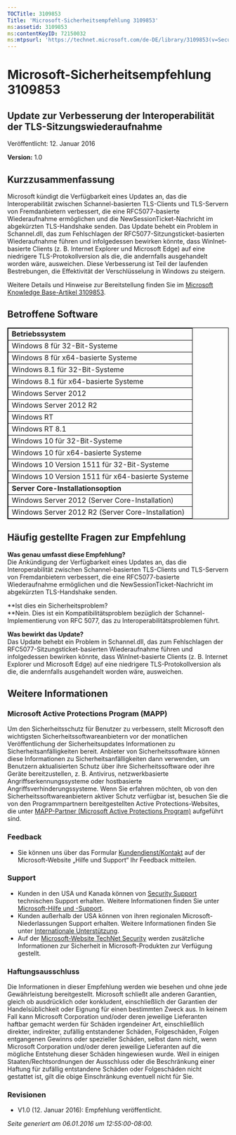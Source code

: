 ```yaml
---
TOCTitle: 3109853
Title: 'Microsoft-Sicherheitsempfehlung 3109853'
ms:assetid: 3109853
ms:contentKeyID: 72150032
ms:mtpsurl: 'https://technet.microsoft.com/de-DE/library/3109853(v=Security.10)'
---
```


Microsoft-Sicherheitsempfehlung 3109853
=======================================

Update zur Verbesserung der Interoperabilität der TLS-Sitzungswiederaufnahme
----------------------------------------------------------------------------

Veröffentlicht: 12. Januar 2016

**Version:** 1.0

Kurzzusammenfassung
-------------------

<span id="sectionToggle0"></span>
Microsoft kündigt die Verfügbarkeit eines Updates an, das die Interoperabilität zwischen Schannel-basierten TLS-Clients und TLS-Servern von Fremdanbietern verbessert, die eine RFC5077-basierte Wiederaufnahme ermöglichen und die NewSessionTicket-Nachricht im abgekürzten TLS-Handshake senden. Das Update behebt ein Problem in Schannel.dll, das zum Fehlschlagen der RFC5077-Sitzungsticket-basierten Wiederaufnahme führen und infolgedessen bewirken könnte, dass WinInet-basierte Clients (z. B. Internet Explorer und Microsoft Edge) auf eine niedrigere TLS-Protokollversion als die, die andernfalls ausgehandelt worden wäre, ausweichen. Diese Verbesserung ist Teil der laufenden Bestrebungen, die Effektivität der Verschlüsselung in Windows zu steigern.

Weitere Details und Hinweise zur Bereitstellung finden Sie im [Microsoft Knowledge Base-Artikel 3109853](http://support.microsoft.com/de-de/kb/3109853).

Betroffene Software
-------------------

<span id="sectionToggle1"></span>
 
<table style="border:1px solid black;">
<colgroup>
<col width="100%" />
</colgroup>
<tbody>
<tr class="odd">
<td style="border:1px solid black;"><strong>Betriebssystem</strong></td>
</tr>
<tr class="even">
<td style="border:1px solid black;">Windows 8 für 32-Bit-Systeme</td>
</tr>
<tr class="odd">
<td style="border:1px solid black;">Windows 8 für x64-basierte Systeme</td>
</tr>
<tr class="even">
<td style="border:1px solid black;">Windows 8.1 für 32-Bit-Systeme</td>
</tr>
<tr class="odd">
<td style="border:1px solid black;">Windows 8.1 für x64-basierte Systeme</td>
</tr>
<tr class="even">
<td style="border:1px solid black;">Windows Server 2012</td>
</tr>
<tr class="odd">
<td style="border:1px solid black;">Windows Server 2012 R2</td>
</tr>
<tr class="even">
<td style="border:1px solid black;">Windows RT</td>
</tr>
<tr class="odd">
<td style="border:1px solid black;">Windows RT 8.1</td>
</tr>
<tr class="even">
<td style="border:1px solid black;">Windows 10 für 32-Bit-Systeme</td>
</tr>
<tr class="odd">
<td style="border:1px solid black;">Windows 10 für x64-basierte Systeme</td>
</tr>
<tr class="even">
<td style="border:1px solid black;">Windows 10 Version 1511 für 32-Bit-Systeme</td>
</tr>
<tr class="odd">
<td style="border:1px solid black;">Windows 10 Version 1511 für x64-basierte Systeme</td>
</tr>
<tr class="even">
<td style="border:1px solid black;"><strong>Server Core-Installationsoption</strong></td>
</tr>
<tr class="odd">
<td style="border:1px solid black;">Windows Server 2012 (Server Core-Installation)</td>
</tr>
<tr class="even">
<td style="border:1px solid black;">Windows Server 2012 R2 (Server Core-Installation)</td>
</tr>
</tbody>
</table>
  
Häufig gestellte Fragen zur Empfehlung  
--------------------------------------
  
<span id="sectionToggle2"></span>
**Was genau umfasst diese Empfehlung?**   
Die Ankündigung der Verfügbarkeit eines Updates an, das die Interoperabilität zwischen Schannel-basierten TLS-Clients und TLS-Servern von Fremdanbietern verbessert, die eine RFC5077-basierte Wiederaufnahme ermöglichen und die NewSessionTicket-Nachricht im abgekürzten TLS-Handshake senden.
  
**Ist dies ein Sicherheitsproblem?  
**Nein. Dies ist ein Kompatibilitätsproblem bezüglich der Schannel-Implementierung von RFC 5077, das zu Interoperabilitätsproblemen führt.
  
**Was bewirkt das Update?**  
Das Update behebt ein Problem in Schannel.dll, das zum Fehlschlagen der RFC5077-Sitzungsticket-basierten Wiederaufnahme führen und infolgedessen bewirken könnte, dass WinInet-basierte Clients (z. B. Internet Explorer und Microsoft Edge) auf eine niedrigere TLS-Protokollversion als die, die andernfalls ausgehandelt worden wäre, ausweichen.
  
Weitere Informationen  
---------------------
  
<span id="sectionToggle3"></span>
### Microsoft Active Protections Program (MAPP)
  
Um den Sicherheitsschutz für Benutzer zu verbessern, stellt Microsoft den wichtigsten Sicherheitssoftwareanbietern vor der monatlichen Veröffentlichung der Sicherheitsupdates Informationen zu Sicherheitsanfälligkeiten bereit. Anbieter von Sicherheitssoftware können diese Informationen zu Sicherheitsanfälligkeiten dann verwenden, um Benutzern aktualisierten Schutz über ihre Sicherheitssoftware oder ihre Geräte bereitzustellen, z. B. Antivirus, netzwerkbasierte Angriffserkennungssysteme oder hostbasierte Angriffsverhinderungssysteme. Wenn Sie erfahren möchten, ob von den Sicherheitssoftwareanbietern aktiver Schutz verfügbar ist, besuchen Sie die von den Programmpartnern bereitgestellten Active Protections-Websites, die unter [MAPP-Partner (Microsoft Active Protections Program)](http://technet.microsoft.com/de-de/security/dn467918) aufgeführt sind.
  
### Feedback
  
-   Sie können uns über das Formular [Kundendienst/Kontakt](http://support.microsoft.com/kb/?scid=sw;en;1257&amp;showpage=1&amp;ws=technet&amp;sd=tech) auf der Microsoft-Website „Hilfe und Support“ Ihr Feedback mitteilen.
  
### Support
  
-   Kunden in den USA und Kanada können von [Security Support](https://consumersecuritysupport.microsoft.com/default.aspx?mkt=de-de) technischen Support erhalten. Weitere Informationen finden Sie unter [Microsoft-Hilfe und -Support](https://support.microsoft.com/de-de).  
-   Kunden außerhalb der USA können von ihren regionalen Microsoft-Niederlassungen Support erhalten. Weitere Informationen finden Sie unter [Internationale Unterstützung](https://support2.microsoft.com/de-de/common/international.aspx).  
-   Auf der [Microsoft-Website TechNet Security](http://technet.microsoft.com/de-de/security/default.aspx) werden zusätzliche Informationen zur Sicherheit in Microsoft-Produkten zur Verfügung gestellt.
  
### Haftungsausschluss
  
Die Informationen in dieser Empfehlung werden wie besehen und ohne jede Gewährleistung bereitgestellt. Microsoft schließt alle anderen Garantien, gleich ob ausdrücklich oder konkludent, einschließlich der Garantien der Handelsüblichkeit oder Eignung für einen bestimmten Zweck aus. In keinem Fall kann Microsoft Corporation und/oder deren jeweilige Lieferanten haftbar gemacht werden für Schäden irgendeiner Art, einschließlich direkter, indirekter, zufällig entstandener Schäden, Folgeschäden, Folgen entgangenen Gewinns oder spezieller Schäden, selbst dann nicht, wenn Microsoft Corporation und/oder deren jeweilige Lieferanten auf die mögliche Entstehung dieser Schäden hingewiesen wurde. Weil in einigen Staaten/Rechtsordnungen der Ausschluss oder die Beschränkung einer Haftung für zufällig entstandene Schäden oder Folgeschäden nicht gestattet ist, gilt die obige Einschränkung eventuell nicht für Sie.
  
### Revisionen
  
-   V1.0 (12. Januar 2016): Empfehlung veröffentlicht.
  
*Seite generiert am 06.01.2016 um 12:55:00-08:00.*
